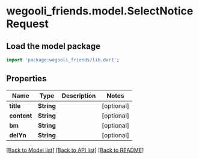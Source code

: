 # wegooli_friends.model.SelectNoticeRequest

## Load the model package

```dart
import 'package:wegooli_friends/lib.dart';
```

## Properties

| Name        | Type       | Description | Notes      |
| ----------- | ---------- | ----------- | ---------- |
| **title**   | **String** |             | [optional] |
| **content** | **String** |             | [optional] |
| **bm**      | **String** |             | [optional] |
| **delYn**   | **String** |             | [optional] |

[[Back to Model list]](../README.md#documentation-for-models)
[[Back to API list]](../README.md#documentation-for-api-endpoints)
[[Back to README]](../README.md)
